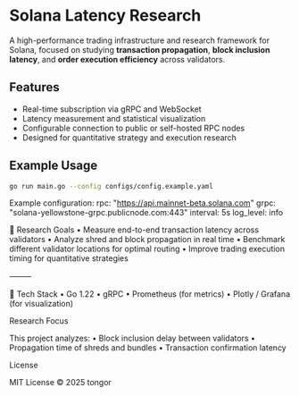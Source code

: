 # Solana Latency Research

A high-performance trading infrastructure and research framework for Solana,
focused on studying **transaction propagation**, **block inclusion latency**, and
**order execution efficiency** across validators.

## Features
- Real-time subscription via gRPC and WebSocket
- Latency measurement and statistical visualization
- Configurable connection to public or self-hosted RPC nodes
- Designed for quantitative strategy and execution research

## Example Usage
```bash
go run main.go --config configs/config.example.yaml
```

Example configuration:
rpc: "https://api.mainnet-beta.solana.com"
grpc: "solana-yellowstone-grpc.publicnode.com:443"
interval: 5s
log_level: info

🧪 Research Goals
	•	Measure end-to-end transaction latency across validators
	•	Analyze shred and block propagation in real time
	•	Benchmark different validator locations for optimal routing
	•	Improve trading execution timing for quantitative strategies

⸻

🔬 Tech Stack
	•	Go 1.22
	•	gRPC
	•	Prometheus (for metrics)
	•	Plotly / Grafana (for visualization)

Research Focus

This project analyzes:
	•	Block inclusion delay between validators
	•	Propagation time of shreds and bundles
	•	Transaction confirmation latency

License

MIT License © 2025 tongor
